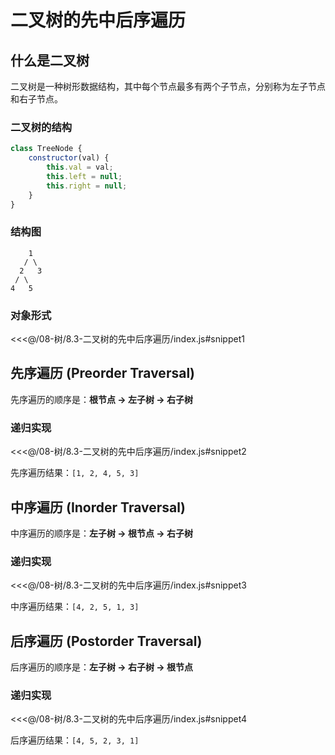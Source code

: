 # 二叉树的先中后序遍历

## 什么是二叉树

二叉树是一种树形数据结构，其中每个节点最多有两个子节点，分别称为左子节点和右子节点。

### 二叉树的结构

```javascript
class TreeNode {
    constructor(val) {
        this.val = val;
        this.left = null;
        this.right = null;
    }
}
```

### 结构图

```text
    1
   / \
  2   3
 / \
4   5
```

### 对象形式

<<<@/08-树/8.3-二叉树的先中后序遍历/index.js#snippet1

## 先序遍历 (Preorder Traversal)

先序遍历的顺序是：**根节点 → 左子树 → 右子树**

### 递归实现

<<<@/08-树/8.3-二叉树的先中后序遍历/index.js#snippet2

先序遍历结果：`[1, 2, 4, 5, 3]`

## 中序遍历 (Inorder Traversal)

中序遍历的顺序是：**左子树 → 根节点 → 右子树**

### 递归实现

<<<@/08-树/8.3-二叉树的先中后序遍历/index.js#snippet3

中序遍历结果：`[4, 2, 5, 1, 3]`

## 后序遍历 (Postorder Traversal)

后序遍历的顺序是：**左子树 → 右子树 → 根节点**

### 递归实现

<<<@/08-树/8.3-二叉树的先中后序遍历/index.js#snippet4

后序遍历结果：`[4, 5, 2, 3, 1]`
